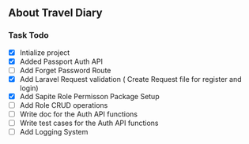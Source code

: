 ## About Travel Diary

### Task Todo
- [x] Intialize project
- [x] Added Passport Auth API 
- [ ] Add Forget Password Route
- [x] Add Laravel Request validation ( Create Request file for register and login)
- [x] Add Sapite Role Permisson Package Setup
- [ ] Add Role CRUD operations 
- [ ] Write doc for the Auth API functions
- [ ] Write test cases for the Auth API functions
- [ ] Add Logging System 
